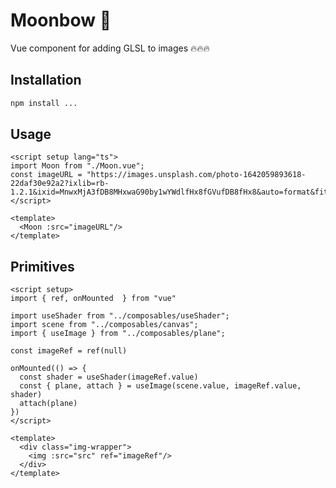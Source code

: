 # Moonbow :new_moon_with_face:
Vue component for adding GLSL to images :fire::fire::fire:

## Installation
```bash
npm install ...
```

## Usage

```vue
<script setup lang="ts">
import Moon from "./Moon.vue";
const imageURL = "https://images.unsplash.com/photo-1642059893618-22daf30e92a2?ixlib=rb-1.2.1&ixid=MnwxMjA3fDB8MHxwaG90by1wYWdlfHx8fGVufDB8fHx8&auto=format&fit=crop&w=1566&q=80"
</script>

<template>
  <Moon :src="imageURL"/>
</template>
```

## Primitives
```vue
<script setup>
import { ref, onMounted  } from "vue"

import useShader from "../composables/useShader";
import scene from "../composables/canvas";
import { useImage } from "../composables/plane";

const imageRef = ref(null)

onMounted(() => {
  const shader = useShader(imageRef.value)
  const { plane, attach } = useImage(scene.value, imageRef.value, shader)
  attach(plane)
})
</script>

<template>
  <div class="img-wrapper">
    <img :src="src" ref="imageRef"/>
  </div>
</template>
```